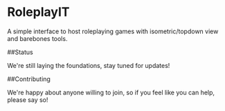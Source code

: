 RoleplayIT
==========

A simple interface to host roleplaying games with isometric/topdown view and barebones tools.

##Status

We're still laying the foundations, stay tuned for updates!

##Contributing

We're happy about anyone willing to join, so if you feel like you can help, please say so!


